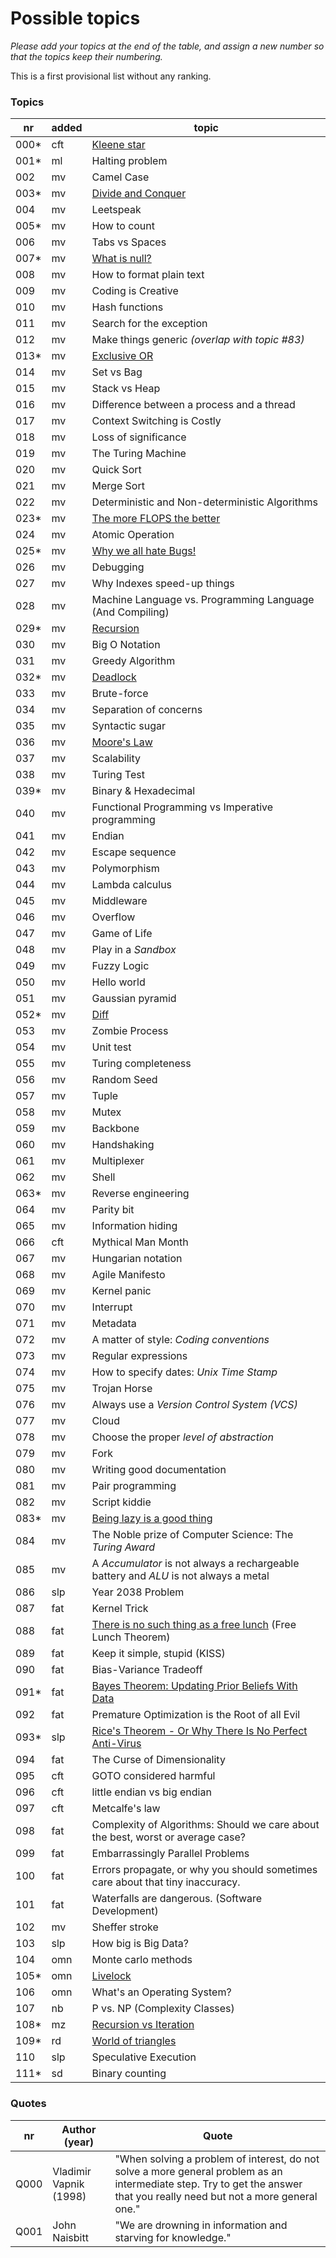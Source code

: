 # Possible topics

*Please add your topics at the end of the table, and assign a new number so that the topics keep their numbering.*

This is a first provisional list without any ranking.


### Topics
| nr    | added | topic |
| ---   | --- | --- | 
| 000*  | cft | [Kleene star](article-drafts-20190307/article-0-0.md) |
| 001*  | ml  | Halting problem |
| 002   | mv  | Camel Case |
| 003*  | mv  | [Divide and Conquer](article-drafts-20190307/article-0-3.md) |
| 004   | mv  | Leetspeak |
| 005*  | mv  | How to count |
| 006   | mv  | Tabs vs Spaces |
| 007*  | mv  | [What is null?](article-drafts-20190328/article-1-7.md)  |
| 008   | mv  | How to format plain text |
| 009   | mv  | Coding is Creative |
| 010   | mv  | Hash functions |
| 011   | mv  | Search for the exception |
| 012   | mv  | Make things generic *(overlap with topic #83)* |
| 013*  | mv  | [Exclusive OR](article-drafts-20190307/article-0-13.md) |
| 014   | mv  | Set vs Bag |
| 015   | mv  | Stack vs Heap |
| 016   | mv  | Difference between a process and a thread |
| 017   | mv  | Context Switching is Costly |
| 018   | mv  | Loss of significance |
| 019   | mv  | The Turing Machine |
| 020   | mv  | Quick Sort |
| 021   | mv  | Merge Sort |
| 022   | mv  | Deterministic and Non-deterministic Algorithms |
| 023*  | mv  | [The more FLOPS the better](article-drafts-20190307/article-0-23.md) |
| 024   | mv  | Atomic Operation |
| 025*  | mv  | [Why we all hate Bugs!](article-drafts-20190328/article-1-25.md)|
| 026   | mv  | Debugging |
| 027   | mv  | Why Indexes speed-up things |
| 028   | mv  | Machine Language vs. Programming Language (And Compiling) |
| 029*  | mv  | [Recursion](article-drafts-20190307/article-0-29.md) |
| 030   | mv  | Big O Notation |
| 031   | mv  | Greedy Algorithm |
| 032*  | mv  | [Deadlock](article-drafts-20190328/article-1-32.md) |
| 033   | mv  | Brute-force |
| 034   | mv  | Separation of concerns |
| 035   | mv  | Syntactic sugar |
| 036   | mv  | [Moore's Law](article-drafts-20190307/article-0-36.md) |
| 037   | mv  | Scalability |
| 038   | mv  | Turing Test |
| 039*  | mv  | Binary & Hexadecimal |
| 040   | mv  | Functional Programming vs Imperative programming |
| 041   | mv  | Endian |
| 042   | mv  | Escape sequence |
| 043   | mv  | Polymorphism |
| 044   | mv  | Lambda calculus |
| 045   | mv  | Middleware |
| 046   | mv  | Overflow |
| 047   | mv  | Game of Life |
| 048   | mv  | Play in a *Sandbox* |
| 049   | mv  | Fuzzy Logic |
| 050   | mv  | Hello world |
| 051   | mv  | Gaussian pyramid |
| 052*  | mv  | [Diff](article-drafts-20190307/article-0-52.md) |
| 053   | mv  | Zombie Process |
| 054   | mv  | Unit test |
| 055   | mv  | Turing completeness |
| 056   | mv  | Random Seed |
| 057   | mv  | Tuple |
| 058   | mv  | Mutex |
| 059   | mv  | Backbone |
| 060   | mv  | Handshaking |
| 061   | mv  | Multiplexer |
| 062   | mv  | Shell |
| 063*  | mv  | Reverse engineering |
| 064   | mv  | Parity bit |
| 065   | mv  | Information hiding |
| 066   | cft | Mythical Man Month |
| 067   | mv  | Hungarian notation |
| 068   | mv  | Agile Manifesto |
| 069   | mv  | Kernel panic |
| 070   | mv  | Interrupt |
| 071   | mv  | Metadata |
| 072   | mv  | A matter of style: *Coding conventions* |
| 073   | mv  | Regular expressions |
| 074   | mv  | How to specify dates: *Unix Time Stamp* |
| 075   | mv  | Trojan Horse |
| 076   | mv  | Always use a *Version Control System (VCS)* |
| 077   | mv  | Cloud |
| 078   | mv  | Choose the proper *level of abstraction* |
| 079   | mv  | Fork |
| 080   | mv  | Writing good documentation |
| 081   | mv  | Pair programming |
| 082   | mv  | Script kiddie |
| 083*  | mv  | [Being lazy is a good thing](article-drafts-20190328/article-1-83.md) |
| 084   | mv  | The Noble prize of Computer Science: The *Turing Award* |
| 085   | mv  | A *Accumulator* is not always a rechargeable battery and *ALU* is not always a metal |
| 086   | slp | Year 2038 Problem |
| 087   | fat | Kernel Trick |
| 088   | fat | [There is no such thing as a free lunch](article-drafts-20190307/article-0-88.md) (Free Lunch Theorem) |
| 089   | fat | Keep it simple, stupid (KISS) |
| 090   | fat | Bias-Variance Tradeoff |
| 091*  | fat | [Bayes Theorem: Updating Prior Beliefs With Data](article-1-91.md) |
| 092   | fat | Premature Optimization is the Root of all Evil |
| 093*  | slp | [Rice's Theorem - Or Why There Is No Perfect Anti-Virus](article-drafts-20190328/article-1-93.md) |
| 094   | fat | The Curse of Dimensionality |
| 095   | cft | GOTO considered harmful |
| 096   | cft | little endian vs big endian |
| 097   | cft | Metcalfe's law |
| 098   | fat | Complexity of Algorithms: Should we care about the best, worst or average case? |
| 099   | fat | Embarrassingly Parallel Problems |
| 100   | fat | Errors propagate, or why you should sometimes care about that tiny inaccuracy. |
| 101   | fat | Waterfalls are dangerous. (Software Development) |
| 102   | mv  | Sheffer stroke |
| 103   | slp | How big is Big Data? |
| 104   | omn | Monte carlo methods |
| 105*  | omn | [Livelock](article-drafts-20190328/article-1-105.md) |
| 106   | omn | What's an Operating System? |
| 107   | nb  | P vs. NP (Complexity Classes) |
| 108*  | mz  | [Recursion vs Iteration](article-drafts-20190328/article-1-108.md) | 
| 109*  | rd  | [World of triangles](article-drafts-20190328/article-1-105.md) | 
| 110   | slp | Speculative Execution |
| 111*  | sd  | Binary counting |



### Quotes

| nr   | Author (year)             | Quote |
| ---  | ---                       | ---   |
| Q000 | Vladimir Vapnik (1998)    | "When solving a problem of interest, do not solve a more general problem as an intermediate step. Try to get the answer that you really need but not a more general one." |
| Q001 | John Naisbitt             | "We are drowning in information and starving for knowledge." |
